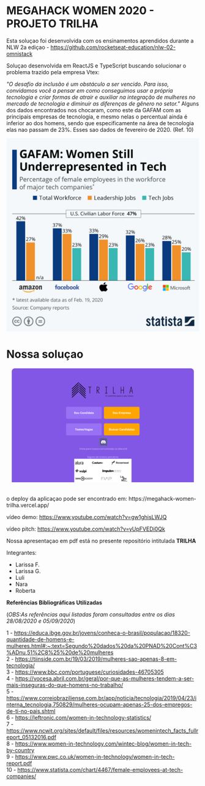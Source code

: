 # MEGAHACK WOMEN 2020 - PROJETO TRILHA

Esta soluçao foi desenvolvida com os ensinamentos aprendidos durante a NLW 2a ediçao - https://github.com/rocketseat-education/nlw-02-omnistack

Soluçao desenvolvida em ReactJS e TypeScript buscando solucionar o problema trazido pela empresa Vtex:

*"O desafio da inclusão é um obstáculo a ser vencido. Para isso, convidamos você a pensar em como conseguimos usar a própria tecnologia e criar formas de atrair e auxiliar na integração de mulheres no mercado de tecnologia e diminuir as diferenças de gênero no setor."*
Alguns dos dados encontrados nos chocaram, como este da GAFAM com as principais empresas de tecnologia, e mesmo nelas o percentual ainda é inferior ao dos homens, sendo que especificamente na área de tecnologia elas nao passam de 23%. Esses sao dados de fevereiro de 2020. (Ref. 10)

<p align="center"><img src="https://github.com/NaraGuimma/megahack-women-trilha/blob/master/statistica%2C%20Fev%202020.png" /></p>



# Nossa soluçao


<p align="center"><img src="https://github.com/NaraGuimma/megahack-women-trilha/blob/master/index.html.png" /></p>


<br>
o deploy da aplicaçao pode ser encontrado em: https://megahack-women-trilha.vercel.app/

vídeo demo: https://www.youtube.com/watch?v=gw1ghisLWJQ

vídeo pitch: https://www.youtube.com/watch?v=yUpFVEDi0Qk 

Nossa apresentaçao em pdf está no presente repositório intitulada **TRILHA**


Integrantes:

- Larissa F.
- Larissa G.
- Luli
- Nara
- Roberta


**Referências Bibliográficas Utilizadas**

(*OBS:As referências aqui listadas foram consultadas entre os dias 28/08/2020 e 05/09/2020*)

1 - https://educa.ibge.gov.br/jovens/conheca-o-brasil/populacao/18320-quantidade-de-homens-e-mulheres.html#:~:text=Segundo%20dados%20da%20PNAD%20Cont%C3%ADnu,51%2C8%25%20de%20mulheres<br>
2 - https://tiinside.com.br/19/03/2019/mulheres-sao-apenas-8-em-tecnologia/<br>
3 - https://www.bbc.com/portuguese/curiosidades-46705305<br>
4 - https://vocesa.abril.com.br/geral/por-que-as-mulheres-tendem-a-ser-mais-inseguras-do-que-homens-no-trabalho/<br>
5 - https://www.correiobraziliense.com.br/app/noticia/tecnologia/2019/04/23/interna_tecnologia,750829/mulheres-ocupam-apenas-25-dos-empregos-de-ti-no-pais.shtml<br>
6 - https://leftronic.com/women-in-technology-statistics/<br>
7 - https://www.ncwit.org/sites/default/files/resources/womenintech_facts_fullreport_05132016.pdf<br>
8 - https://www.women-in-technology.com/wintec-blog/women-in-tech-by-country<br>
9 - https://www.pwc.co.uk/women-in-technology/women-in-tech-report.pdf<br>
10 - https://www.statista.com/chart/4467/female-employees-at-tech-companies/<br>
